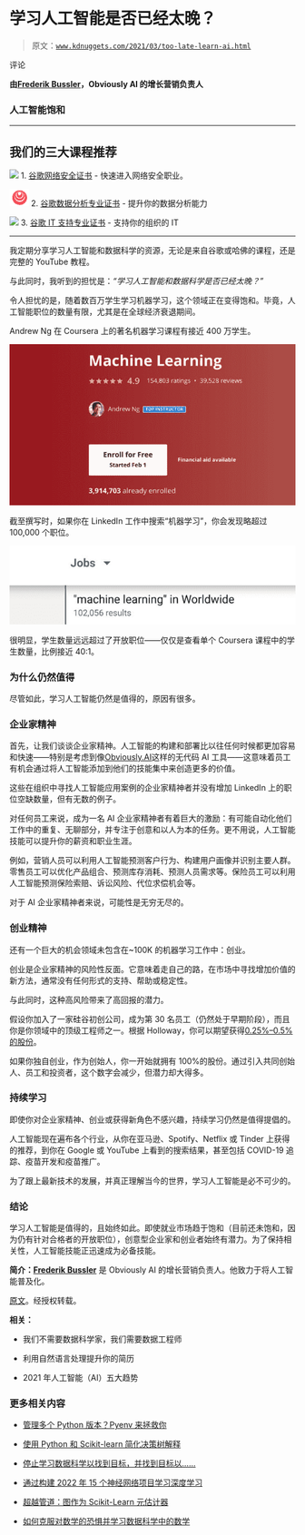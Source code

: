 # 学习人工智能是否已经太晚？

> 原文：[`www.kdnuggets.com/2021/03/too-late-learn-ai.html`](https://www.kdnuggets.com/2021/03/too-late-learn-ai.html)

评论

**由[Frederik Bussler](https://www.linkedin.com/in/frederikbussler/)，Obviously AI 的增长营销负责人**

### 人工智能饱和

* * *

## 我们的三大课程推荐

![](img/0244c01ba9267c002ef39d4907e0b8fb.png) 1\. [谷歌网络安全证书](https://www.kdnuggets.com/google-cybersecurity) - 快速进入网络安全职业。

![](img/e225c49c3c91745821c8c0368bf04711.png) 2\. [谷歌数据分析专业证书](https://www.kdnuggets.com/google-data-analytics) - 提升你的数据分析能力

![](img/0244c01ba9267c002ef39d4907e0b8fb.png) 3\. [谷歌 IT 支持专业证书](https://www.kdnuggets.com/google-itsupport) - 支持你的组织的 IT

* * *

我定期分享学习人工智能和数据科学的资源，无论是来自谷歌或哈佛的课程，还是完整的 YouTube 教程。

与此同时，我听到的担忧是：*“学习人工智能和数据科学是否已经太晚？”*

令人担忧的是，随着数百万学生学习机器学习，这个领域正在变得饱和。毕竟，人工智能职位的数量有限，尤其是在全球经济衰退期间。

Andrew Ng 在 Coursera 上的著名机器学习课程有接近 400 万学生。

![Image for post](img/dce694711a1044dafc1765a251699e76.png)

截至撰写时，如果你在 LinkedIn 工作中搜索“机器学习”，你会发现略超过 100,000 个职位。

![Image for post](img/520ad0ec1c4a0671606799173bb1d9de.png)

很明显，学生数量远远超过了开放职位——仅仅是查看单个 Coursera 课程中的学生数量，比例接近 40:1。

### 为什么仍然值得

尽管如此，学习人工智能仍然是值得的，原因有很多。

### 企业家精神

首先，让我们谈谈企业家精神。人工智能的构建和部署比以往任何时候都更加容易和快速——特别是考虑到像[Obviously.AI](http://obviously.ai/)这样的无代码 AI 工具——这意味着员工有机会通过将人工智能添加到他们的技能集中来创造更多的价值。

这些在组织中寻找人工智能应用案例的企业家精神者并没有增加 LinkedIn 上的职位空缺数量，但有无数的例子。

对任何员工来说，成为一名 AI 企业家精神者有着巨大的激励：有可能自动化他们工作中的重复、无聊部分，并专注于创意和以人为本的任务。更不用说，人工智能技能可以提升你的薪资和职业生涯。

例如，营销人员可以利用人工智能预测客户行为、构建用户画像并识别主要人群。零售员工可以优化产品组合、预测库存消耗、预测人员需求等。保险员工可以利用人工智能预测保险索赔、诉讼风险、代位求偿机会等。

对于 AI 企业家精神者来说，可能性是无穷无尽的。

### 创业精神

还有一个巨大的机会领域未包含在~100K 的机器学习工作中：创业。

创业是企业家精神的风险性反面。它意味着走自己的路，在市场中寻找增加价值的新方法，通常没有任何形式的支持、帮助或稳定性。

与此同时，这种高风险带来了高回报的潜力。

假设你加入了一家硅谷初创公司，成为第 30 名员工（仍然处于早期阶段），而且你是你领域中的顶级工程师之一。根据 Holloway，你可以期望获得[0.25%–0.5%的股份](https://www.holloway.com/g/equity-compensation/sections/typical-employee-equity-levels)。

如果你独自创业，作为创始人，你一开始就拥有 100%的股份。通过引入共同创始人、员工和投资者，这个数字会减少，但潜力却大得多。

### 持续学习

即使你对企业家精神、创业或获得新角色不感兴趣，持续学习仍然是值得提倡的。

人工智能现在遍布各个行业，从你在亚马逊、Spotify、Netflix 或 Tinder 上获得的推荐，到你在 Google 或 YouTube 上看到的搜索结果，甚至包括 COVID-19 追踪、疫苗开发和疫苗推广。

为了跟上最新技术的发展，并真正理解当今的世界，学习人工智能是必不可少的。

### 结论

学习人工智能是值得的，且始终如此。即使就业市场趋于饱和（目前还未饱和，因为仍有针对合格者的开放职位），创意型企业家和创业者始终有潜力。为了保持相关性，人工智能技能正迅速成为必备技能。

**简介：[Frederik Bussler](https://www.linkedin.com/in/frederikbussler/)** 是 Obviously AI 的增长营销负责人。他致力于将人工智能普及化。

[原文](https://pub.towardsai.net/is-it-too-late-to-learn-ai-dcd86e8f0c57)。经授权转载。

**相关：**

+   我们不需要数据科学家，我们需要数据工程师

+   利用自然语言处理提升你的简历

+   2021 年人工智能（AI）五大趋势

### 更多相关内容

+   [管理多个 Python 版本？Pyenv 来拯救你](https://www.kdnuggets.com/too-many-python-versions-to-manage-pyenv-to-the-rescue)

+   [使用 Python 和 Scikit-learn 简化决策树解释](https://www.kdnuggets.com/2017/05/simplifying-decision-tree-interpretation-decision-rules-python.html)

+   [停止学习数据科学以找到目标，并找到目标以……](https://www.kdnuggets.com/2021/12/stop-learning-data-science-find-purpose.html)

+   [通过构建 2022 年 15 个神经网络项目学习深度学习](https://www.kdnuggets.com/2022/01/15-neural-network-projects-build-2022.html)

+   [超越管道：图作为 Scikit-Learn 元估计器](https://www.kdnuggets.com/2022/09/graphs-scikitlearn-metaestimators.html)

+   [如何克服对数学的恐惧并学习数据科学中的数学](https://www.kdnuggets.com/2021/03/overcome-fear-learn-math-data-science.html)
